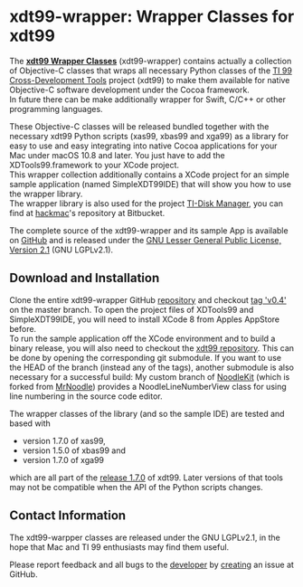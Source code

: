 xdt99-wrapper: Wrapper Classes for xdt99
========================================

The **[xdt99 Wrapper Classes][2]** (xdt99-wrapper) contains actually a collection of Objective-C classes that wraps all necessary Python classes of the [TI 99 Cross-Development Tools][5] project (xdt99) to make them available for native Objective-C software development under the Cocoa framework.   
In future there can be make additionally wrapper for Swift, C/C++ or other programming languages.

These Objective-C classes will be released bundled together with the necessary xdt99 Python scripts (xas99, xbas99 and xga99) as a library for easy to use and easy integrating into native Cocoa applications for your Mac under macOS 10.8 and later. You just have to add the XDTools99.framework to your XCode project.   
This wrapper collection additionally contains a XCode project for an simple sample application (named SimpleXDT99IDE) that will show you how to use the wrapper library.   
The wrapper library is also used for the project [TI-Disk Manager][11], you can find at [hackmac][10]'s repository at Bitbucket.

The complete source of the xdt99-wrapper and its sample App is available on [GitHub][2] and is released under the [GNU Lesser General Public License, Version 2.1][1] (GNU LGPLv2.1).


Download and Installation
-------------------------

Clone the entire xdt99-wrapper GitHub [repository][2] and checkout [tag 'v0.4'][3] on the master branch. To open the project files of XDTools99 and SimpleXDT99IDE, you will need to install XCode 8 from Apples AppStore before.  
To run the sample application off the XCode environment and to build a binary release, you will also need to checkout the [xdt99 repository][5]. This can be done by opening the corresponding git submodule. If you want to use the HEAD of the branch (instead any of the tags), another submodule is also necessary for a successful build: My custom branch of [NoodleKit][8] (which is forked from [MrNoodle][9]) provides a NoodleLineNumberView class for using line numbering in the source code editor.

The wrapper classes of the library (and so the sample IDE) are tested and based with
* version 1.7.0 of xas99,
* version 1.5.0 of xbas99 and
* version 1.7.0 of xga99

which are all part of the [release 1.7.0][6] of xdt99. Later versions of that tools may not be compatible when the API of the Python scripts changes.


Contact Information
-------------------

The xdt99-warpper classes are released under the GNU LGPLv2.1, in the hope that Mac and TI 99
enthusiasts may find them useful.

Please report feedback and all bugs to the [developer][7] by [creating][4] an issue at GitHub.

[1]: http://www.gnu.org/licenses/old-licenses/lgpl-2.1.html
[2]: https://github.com/endlos99/xdt99-wrapper
[3]: https://github.com/endlos99/xdt99-wrapper/tree/v0.4
[4]: https://github.com/endlos99/xdt99-wrapper/issues
[5]: https://github.com/endlos99/xdt99
[6]: https://github.com/endlos99/xdt99/releases/tag/1.7.0
[7]: https://github.com/henrik-w
[8]: https://github.com/henrik-w/NoodleKit
[9]: https://github.com/MrNoodle/NoodleKit
[10]:https://bitbucket.org/hackmac
[11]:https://bitbucket.org/hackmac/tidisk-manager
